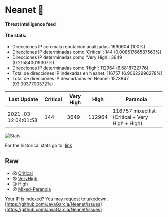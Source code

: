 # Neanet :hocho:
#### Threat intelligence feed
#### The stats:

- Direcciones IP con mala reputacion analizadas: 1690604 (100%)
- Direcciones IP determinadas como 'Critical':  144 (0.00851766587563%)
- Direcciones IP determinadas como 'Very High':  3649 (0.215840019307%)
- Direcciones IP determinadas como 'High':  112964 (6.6818722776)
- Total de direcciones IP indexadas en Neanet:  116757 (6.90622996278%)
- Total de direcciones IP descartadas en Neanet:  1573847 (93.0937700372%)

| Last Update | Critical | Very High | High | Paranoia |
| --- | --- | --- | --- | --- |
| 2021-03-12 04:01:58 | 144 | 3649 | 112964 | 116757 mixed list (Critical + Very High + High)|

![Stats](https://docs.google.com/spreadsheets/d/e/2PACX-1vSnaNMIXVabIpDJjufMlzH7poXnshF3mgd8Is1g9ytUEzVsP5my4Trn8f-xkoLLQ38xpL3HtmUexLo6/pubchart?oid=501124687&format=image)

For the historical stats go to: [link](/stats.csv)
## Raw
- :scream: [Critical](https://raw.githubusercontent.com/JavaGarcia/Neanet/master/blacklists/neanet_critical.txt)
- :fearful: [VeryHigh](https://raw.githubusercontent.com/JavaGarcia/Neanet/master/blacklists/neanet_veryHigh.txtt)
- :frowning: [High](https://raw.githubusercontent.com/JavaGarcia/Neanet/master/blacklists/neanet_high.txt)
- :dizzy_face: [Mixed-Paranoia](https://raw.githubusercontent.com/JavaGarcia/Neanet/master/blacklists/neanet_all.txt)


Your IP is indexed? You may request to takedown. [https://github.com/JavaGarcia/Neanet/issues](https://github.com/JavaGarcia/Neanet/issues)

































































































































































































































































































































































































































































































































































































































































































































































































































































































































































































































































































































































































































































































































































































































































































































































































































































































































































































































































































































































































































































































































































































































































































































































































































































































































































































































































































































































































































































































































































































































































































































































































































































































































































































































































































































































































































































































































































































































































































































































































































































































































































































































































































































































































































































































































































































































































































































































































































































































































































































